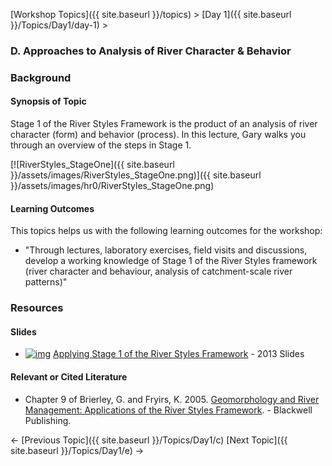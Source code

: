 [Workshop Topics]({{ site.baseurl }}/topics)‎ > ‎[Day 1]({{ site.baseurl }}/Topics/Day1/day-1)‎ > ‎

### D. Approaches to Analysis of River Character & Behavior



### Background

#### Synopsis of Topic

Stage 1 of the River Styles Framework is the product of an analysis of river character (form) and behavior (process).  In this lecture, Gary walks you through an overview of the steps in Stage 1. 

[![RiverStyles_StageOne]({{ site.baseurl }}/assets/images/RiverStyles_StageOne.png)]({{ site.baseurl }}/assets/images/hr0/RiverStyles_StageOne.png)

#### Learning Outcomes

This topics helps us with the following learning outcomes for the workshop:

- "Through lectures, laboratory exercises, field visits and discussions, develop a working knowledge of Stage 1 of the River Styles framework (river character and behaviour, analysis of catchment-scale river patterns)"



### Resources

#### Slides

- [![img](http://riverstyles.joewheaton.org/_/rsrc/1501108766278/workshop-topics/stage1/d-monitoring/pdfIcon.png)](http://riverstyles.joewheaton.org/workshop-topics/stage1/d-monitoring/pdfIcon.png?attredirects=0) [Applying Stage 1 of the River Styles Framework](http://etal.usu.edu/Workshops/RiverStyles/2013/RS%204%20Applying%20Stage%20One%20of%20the%20RS%20framework.pdf) - 2013 Slides

#### Relevant or Cited Literature

- Chapter 9 of  Brierley, G. and Fryirs, K. 2005. [Geomorphology and River Management: Applications of the River Styles Framework](http://www.wiley.com/WileyCDA/WileyTitle/productCd-1405115165.html). - Blackwell Publishing.



← [Previous Topic]({{ site.baseurl }}/Topics/Day1/c)                     [Next Topic]({{ site.baseurl }}/Topics/Day1/e) →